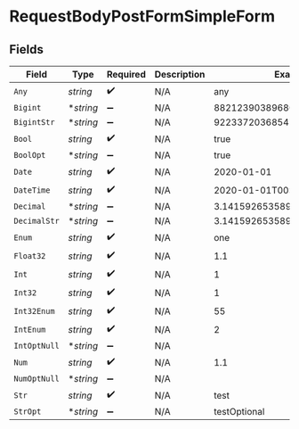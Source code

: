 # RequestBodyPostFormSimpleForm


## Fields

| Field                        | Type                         | Required                     | Description                  | Example                      |
| ---------------------------- | ---------------------------- | ---------------------------- | ---------------------------- | ---------------------------- |
| `Any`                        | *string*                     | :heavy_check_mark:           | N/A                          | any                          |
| `Bigint`                     | **string*                    | :heavy_minus_sign:           | N/A                          | 8821239038968084             |
| `BigintStr`                  | **string*                    | :heavy_minus_sign:           | N/A                          | 9223372036854775808          |
| `Bool`                       | *string*                     | :heavy_check_mark:           | N/A                          | true                         |
| `BoolOpt`                    | **string*                    | :heavy_minus_sign:           | N/A                          | true                         |
| `Date`                       | *string*                     | :heavy_check_mark:           | N/A                          | 2020-01-01                   |
| `DateTime`                   | *string*                     | :heavy_check_mark:           | N/A                          | 2020-01-01T00:00:00.001Z     |
| `Decimal`                    | **string*                    | :heavy_minus_sign:           | N/A                          | 3.141592653589793            |
| `DecimalStr`                 | **string*                    | :heavy_minus_sign:           | N/A                          | 3.14159265358979344719667586 |
| `Enum`                       | *string*                     | :heavy_check_mark:           | N/A                          | one                          |
| `Float32`                    | *string*                     | :heavy_check_mark:           | N/A                          | 1.1                          |
| `Int`                        | *string*                     | :heavy_check_mark:           | N/A                          | 1                            |
| `Int32`                      | *string*                     | :heavy_check_mark:           | N/A                          | 1                            |
| `Int32Enum`                  | *string*                     | :heavy_check_mark:           | N/A                          | 55                           |
| `IntEnum`                    | *string*                     | :heavy_check_mark:           | N/A                          | 2                            |
| `IntOptNull`                 | **string*                    | :heavy_minus_sign:           | N/A                          |                              |
| `Num`                        | *string*                     | :heavy_check_mark:           | N/A                          | 1.1                          |
| `NumOptNull`                 | **string*                    | :heavy_minus_sign:           | N/A                          |                              |
| `Str`                        | *string*                     | :heavy_check_mark:           | N/A                          | test                         |
| `StrOpt`                     | **string*                    | :heavy_minus_sign:           | N/A                          | testOptional                 |